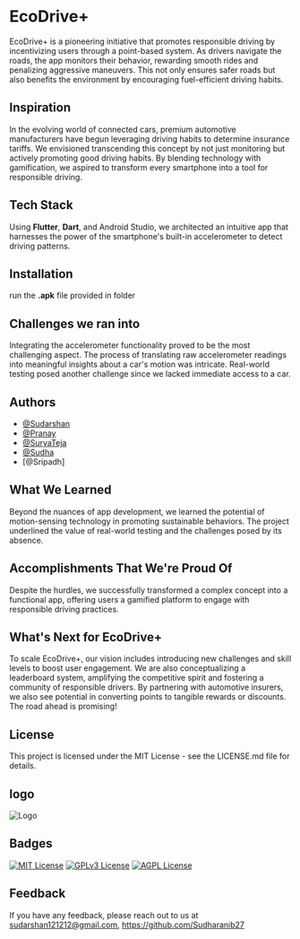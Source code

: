 
# EcoDrive+

EcoDrive+ is a pioneering initiative that promotes responsible driving by incentivizing users through a point-based system. As drivers navigate the roads, the app monitors their behavior, rewarding smooth rides and penalizing aggressive maneuvers. This not only ensures safer roads but also benefits the environment by encouraging fuel-efficient driving habits.


## Inspiration

In the evolving world of connected cars, premium automotive manufacturers have begun leveraging driving habits to determine insurance tariffs. We envisioned transcending this concept by not just monitoring but actively promoting good driving habits. By blending technology with gamification, we aspired to transform every smartphone into a tool for responsible driving.


## Tech Stack

Using **Flutter**, **Dart**, and Android Studio, we architected an intuitive app that harnesses the power of the smartphone's built-in accelerometer to detect driving patterns.
## Installation

run the **.apk** file provided in folder
## Challenges we ran into

Integrating the accelerometer functionality proved to be the most challenging aspect. The process of translating raw accelerometer readings into meaningful insights about a car's motion was intricate. Real-world testing posed another challenge since we lacked immediate access to a car.




## Authors

- [@Sudarshan](https://github.com/sudarsh177)
- [@Pranay](https://github.com/pranaytelukuntla)
- [@SuryaTeja](https://github.com/SuryaTeja-N)
- [@Sudha](https://github.com/Sudharanib27)
- [@Sripadh]



## What We Learned

Beyond the nuances of app development, we learned the potential of motion-sensing technology in promoting sustainable behaviors. The project underlined the value of real-world testing and the challenges posed by its absence.

## Accomplishments That We're Proud Of

Despite the hurdles, we successfully transformed a complex concept into a functional app, offering users a gamified platform to engage with responsible driving practices.
## What's Next for EcoDrive+

To scale EcoDrive+, our vision includes introducing new challenges and skill levels to boost user engagement. We are also conceptualizing a leaderboard system, amplifying the competitive spirit and fostering a community of responsible drivers. By partnering with automotive insurers, we also see potential in converting points to tangible rewards or discounts. The road ahead is promising!
## License

This project is licensed under the MIT License - see the LICENSE.md file for details.


## logo

![Logo](https://i.postimg.cc/PfcQyvcw/Eco-Drive-logos.jpg)


## Badges

[![MIT License](https://img.shields.io/badge/License-MIT-green.svg)](https://choosealicense.com/licenses/mit/)
[![GPLv3 License](https://img.shields.io/badge/License-GPL%20v3-yellow.svg)](https://opensource.org/licenses/)
[![AGPL License](https://img.shields.io/badge/license-AGPL-blue.svg)](http://www.gnu.org/licenses/agpl-3.0)


## Feedback

If you have any feedback, please reach out to us at sudarshan121212@gmail.com, https://github.com/Sudharanib27

